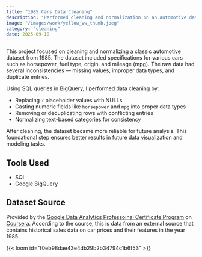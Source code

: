 ```yaml
---
title: "1985 Cars Data Cleaning"
description: "Performed cleaning and normalization on an automotive dataset from 1985 using SQL queries."
image: "/images/work/yellow_vw_thumb.jpeg"
category: "cleaning"
date: 2025-09-18
---
```

This project focused on cleaning and normalizing a classic automotive dataset from 1985. The dataset included specifications for various cars such as horsepower, fuel type, origin, and mileage (mpg). The raw data had several inconsistencies — missing values, improper data types, and duplicate entries.

Using SQL queries in BigQuery, I performed data cleaning by:

- Replacing `?` placeholder values with NULLs
- Casting numeric fields like `horsepower` and `mpg` into proper data types
- Removing or deduplicating rows with conflicting entries
- Normalizing text-based categories for consistency

After cleaning, the dataset became more reliable for future analysis. This foundational step ensures better results in future data visualization and modeling tasks.

## Tools Used
- SQL
- Google BigQuery

## Dataset Source
Provided by the [Google Data Analytics Professoinal Certificate Program](https://www.coursera.org/professional-certificates/google-data-analytics) on [Coursera](https://www.coursera.org). According to the course, this is data from an external source that contains historical sales data on car prices and their features in the year 1985.

{{< loom id="f0eb98dae43e4db29b2b34794c1b6f53" >}}